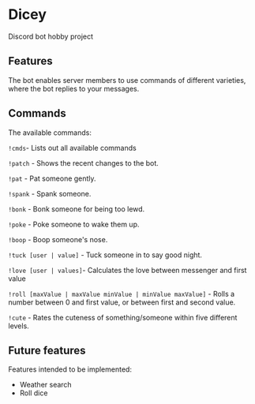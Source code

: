 # Dicey
<!-- div align="center">
//TODO: Legge inn test coverage, Kotlin versjon, Discord4J versjon og antall forks/stjerner?
  <p>
    <a href="https://discord.gg/bRCvFy9"><img src="https://discordapp.com/api/guilds/222078108977594368/embed.png" alt="Discord server" /></a>
    <a href="https://www.npmjs.com/package/discord.js"><img src="https://img.shields.io/npm/dt/discord.js.svg?maxAge=3600" alt="NPM downloads" /></a>
  </p>
</div -->

Discord bot hobby project

## Features

The bot enables server members to use commands of different varieties, where the bot replies to your messages. 

## Commands

The available commands:

`!cmds`- Lists out all available commands

`!patch` - Shows the recent changes to the bot.

`!pat` - Pat someone gently.

`!spank` - Spank someone.

`!bonk` - Bonk someone for being too lewd.

`!poke` - Poke someone to wake them up.

`!boop` - Boop someone's nose.

`!tuck [user | value]` - Tuck someone in to say good night.

`!love [user | values]`- Calculates the love between messenger and first value

`!roll [maxValue | maxValue minValue | minValue maxValue]` - Rolls a number between 0 and first value, or between first and second value.

`!cute` - Rates the cuteness of something/someone within five different levels.

## Future features

Features intended to be implemented:

* Weather search
* Roll dice
